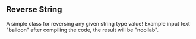 Reverse String
---

 A simple class for reversing any given string type value!
Example input text "balloon" after compiling the code, the result will be "noollab".
